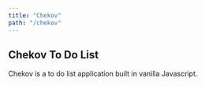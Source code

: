 ```yaml
---
title: "Chekov"
path: "/chekov"
---
```

## Chekov To Do List
Chekov is a to do list application built in vanilla Javascript.
